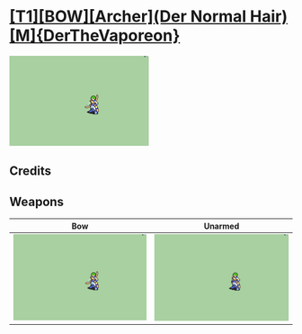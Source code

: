 # [\[T1\]\[BOW\]\[Archer\]\(Der Normal Hair\)\[M\]{DerTheVaporeon}](./)

<img src="./5.%20Bow/Bow_000.png" alt="[T1][BOW][Archer](Der Normal Hair)[M]{DerTheVaporeon} standing" />

## Credits



## Weapons


|Bow |Unarmed |
|  :---: | :---: |
| <img alt="Bow animation" src="./5.%20Bow/Bow.gif" /> | <img alt="Unarmed animation" src="./8.%20Unarmed/Unarmed.gif" /> |
